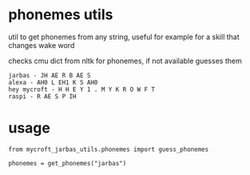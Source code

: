 # phonemes utils

util to get phonemes from any string, useful for example for a skill that changes wake word

checks cmu dict from nltk for phonemes, if not available guesses them

    jarbas - JH AE R B AE S
    alexa - AH0 L EH1 K S AH0
    hey mycroft - H H E Y 1 . M Y K R O W F T
    raspi - R AE S P IH


# usage

    from mycroft_jarbas_utils.phonemes import guess_phonemes

    phonemes = get_phonemes("jarbas")

